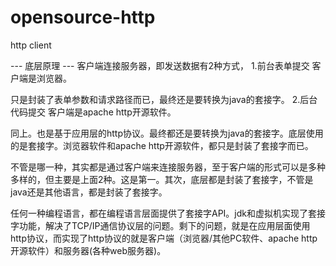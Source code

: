 # opensource-http
http client


--- 底层原理 ---
客户端连接服务器，即发送数据有2种方式，
1.前台表单提交
客户端是浏览器。

只是封装了表单参数和请求路径而已，最终还是要转换为java的套接字。
2.后台代码提交
客户端是apache http开源软件。

同上。也是基于应用层的http协议。最终都还是要转换为java的套接字。底层使用的是套接字。浏览器软件和apache http开源软件，都只是封装了套接字而已。



不管是哪一种，其实都是通过客户端来连接服务器，至于客户端的形式可以是多种多样的，但主要是上面2种。这是第一。其次，底层都是封装了套接字，不管是java还是其他语言，都是封装了套接字。


任何一种编程语言，都在编程语言层面提供了套接字API。jdk和虚拟机实现了套接字功能，解决了TCP/IP通信协议层的问题。剩下的问题，就是在应用层面使用http协议，而实现了http协议的就是客户端（浏览器/其他PC软件、apache http开源软件）和服务器(各种web服务器)。
